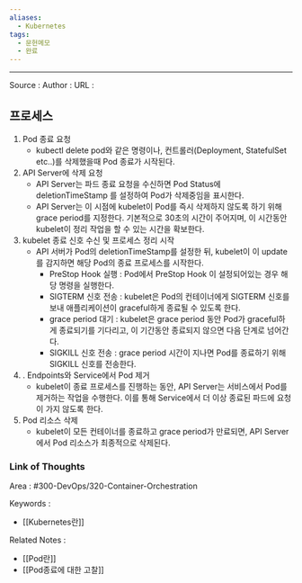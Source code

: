 ```yaml
---
aliases:
  - Kubernetes
tags:
  - 문헌메모
  - 완료
---
```



---


Source :
Author : 
URL :

## 프로세스
1. Pod 종료 요청
	- kubectl delete pod와 같은 명령이나, 컨트롤러(Deployment, StatefulSet etc..)를 삭제했을때 Pod 종료가 시작된다.
2. API Server에 삭제 요청
	- API Server는 파드 종료 요청을 수신하면 Pod Status에 deletionTimeStamp 를 설정하여 Pod가 삭제중임을 표시한다.
	- API Server는 이 시점에 kubelet이 Pod를 즉시 삭제하지 않도록 하기 위해 grace period를 지정한다. 기본적으로 30초의 시간이 주어지며, 이 시간동안 kubelet이 정리 작업을 할 수 있는 시간을 확보한다.
3. kubelet 종료 신호 수신 및 프로세스 정리 시작
	- API 서버가 Pod의 deletionTimeStamp를 설정한 뒤, kubelet이 이 update를 감지하면 해당 Pod의 종료 프로세스를 시작한다.
		- PreStop Hook 실행 : Pod에서 PreStop Hook 이 설정되어있는 경우 해당 명령을 실행한다.
		- SIGTERM 신호 전송 : kubelet은 Pod의 컨테이너에게 SIGTERM 신호를 보내 애플리케이션이 graceful하게 종료될 수 있도록 한다.
		- grace period 대기 : kubelet은 grace period 동안 Pod가 graceful하게 종료되기를 기다리고, 이 기간동안 종료되지 않으면 다음 단계로 넘어간다.
		- SIGKILL 신호 전송 : grace period 시간이 지나면 Pod를 종료하기 위해 SIGKILL 신호를 전송한다.
4. . Endpoints와 Service에서 Pod 제거
	- kubelet이 종료 프로세스를 진행하는 동안, API Server는 서비스에서 Pod를 제거하는 작업을 수행한다. 이를 통해 Service에서 더 이상 종료된 파드에 요청이 가지 않도록 한다.
5. Pod 리소스 삭제
	- kubelet이 모든 컨테이너를 종료하고 grace period가 만료되면, API Server에서 Pod 리소스가 최종적으로 삭제된다.

### Link of Thoughts
Area : #300-DevOps/320-Container-Orchestration 

Keywords :
- [[Kubernetes란]]

Related Notes : 
- [[Pod란]]
- [[Pod종료에 대한 고찰]]